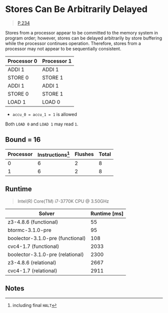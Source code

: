 # Stores Can Be Arbitrarily Delayed

> [P.234](https://www.amd.com/system/files/TechDocs/24593.pdf#page=234)

Stores from a processor appear to be committed to the memory system in program order; however, stores can be delayed arbitrarily by store buffering while the processor continues operation.
Therefore, stores from a processor may not appear to be sequentially consistent.

| Processor 0 | Processor 1 |
| ----------- | ----------- |
| ADDI 1      | ADDI 1      |
| STORE 0     | STORE 1     |
| ADDI 1      | ADDI 1      |
| STORE 0     | STORE 1     |
| LOAD 1      | LOAD 0      |

* `accu_0 = accu_1 = 1` is allowed

Both `LOAD 0` and `LOAD 1` may read `1`.

## Bound = 16

| Processor | Instructions[^1]  | Flushes | Total |
| --------- | ----------------  | ------- | ----- |
| 0         | 6                 | 2       | 8     |
| 1         | 6                 | 2       | 8     |

## Runtime

> Intel(R) Core(TM) i7-3770K CPU @ 3.50GHz

| Solver                           | Runtime [ms] |
| -------------------------------- | ------------ |
| z3-4.8.6 (functional)            | 55           |
| btormc-3.1.0-pre                 | 95           |
| boolector-3.1.0-pre (functional) | 108          |
| cvc4-1.7 (functional)            | 2033         |
| boolector-3.1.0-pre (relational) | 2300         |
| z3-4.8.6 (relational)            | 2667         |
| cvc4-1.7 (relational)            | 2911         |

## Notes

[^1]: including final `HALT`
